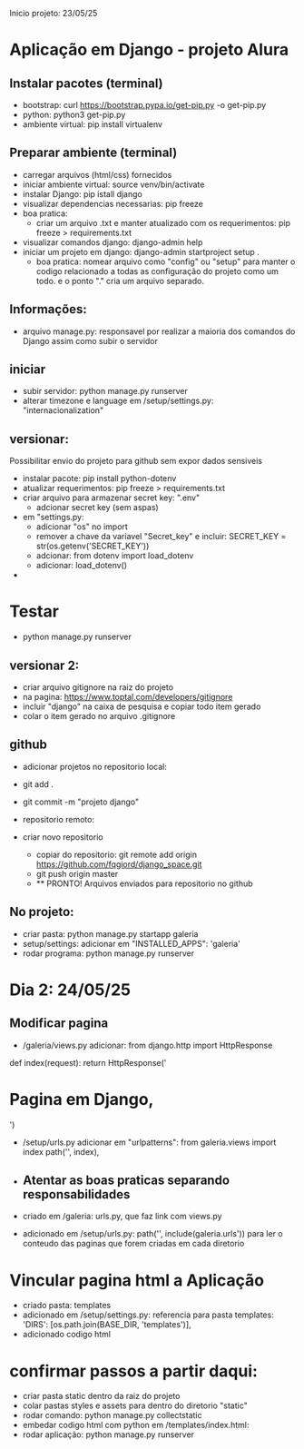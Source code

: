 Inicio projeto: 23/05/25
# Aplicação em Django - projeto Alura

## Instalar pacotes (terminal)
- bootstrap: curl https://bootstrap.pypa.io/get-pip.py -o get-pip.py
- python: python3 get-pip.py
- ambiente virtual: pip install virtualenv
  
## Preparar ambiente (terminal)
- carregar arquivos (html/css) fornecidos
- iniciar ambiente virtual: source venv/bin/activate
- instalar Django: pip istall django
- visualizar dependencias necessarias: pip freeze
- boa pratica: 
  - criar um arquivo .txt e manter atualizado com os requerimentos: pip freeze > requirements.txt
- visualizar comandos django: django-admin help
- iniciar um projeto em django: django-admin startproject setup .
  - boa pratica: nomear arquivo como "config" ou "setup" para manter o codigo relacionado a      todas as configuração do projeto como um todo. e o ponto "." cria um arquivo separado.

## Informações:
- arquivo manage.py: responsavel por realizar a maioria dos comandos do Django assim como subir o servidor

## iniciar
- subir servidor: python manage.py runserver
- alterar timezone e language em /setup/settings.py: "internacionalization"

## versionar: 
Possibilitar envio do projeto para github sem expor dados sensiveis
- instalar pacote: pip install python-dotenv
- atualizar requerimentos: pip freeze > requirements.txt
- criar arquivo para armazenar secret key: ".env"
  - adcionar secret key (sem aspas)
- em "settings.py: 
  - adicionar "os" no import
  - remover a chave da variavel "Secret_key" e incluir: 
  SECRET_KEY = str(os.getenv('SECRET_KEY'))
  - adcionar: from dotenv import load_dotenv
  - adicionar: load_dotenv()
- 
# Testar
- python manage.py runserver

## versionar 2:
- criar arquivo gitignore na raiz do projeto
- na pagina: https://www.toptal.com/developers/gitignore
- incluir "django" na caixa de pesquisa e copiar todo item gerado
- colar o item gerado no arquivo .gitignore

## github
-  adicionar projetos no repositorio local:
  - git add .
  - git commit -m "projeto django"
  
- repositorio remoto:
- criar novo repositorio
  - copiar do repositorio: git remote add origin https://github.com/fqgiord/django_space.git 
  - git push origin master
  - ** PRONTO! Arquivos enviados para repositorio no github
  
## No projeto:
- criar pasta:  python manage.py startapp galeria
- setup/settings: adicionar em "INSTALLED_APPS": 'galeria'
- rodar programa: python manage.py runserver

# Dia 2: 24/05/25
## Modificar pagina
- /galeria/views.py adicionar: 
  from django.http import HttpResponse

def index(request):
    return HttpResponse('<h1>Pagina em Django,</h1>')

- /setup/urls.py adicionar em "urlpatterns":
  from galeria.views import index 
   path('', index),

- ## Atentar as boas praticas separando responsabilidades
- criado em /galeria: urls.py, que faz link com views.py 
- adicionado em /setup/urls.py: path('', include(galeria.urls')) para ler o conteudo das paginas que forem criadas em cada diretorio

# Vincular pagina html a Aplicação
- criado pasta: templates
- adicionado em /setup/settings.py: referencia para pasta templates:
  'DIRS': [os.path.join(BASE_DIR, 'templates')],
- adicionado codigo html

# confirmar passos a partir daqui:
- criar pasta static dentro da raiz do projeto
- colar pastas styles e assets para dentro do diretorio "static"
- rodar comando: python manage.py collectstatic
- embedar codigo html com python em /templates/index.html:  <link rel="stylesheet" href="{% static '/styles/style.css' %}">  
- rodar aplicação: python manage.py runserver